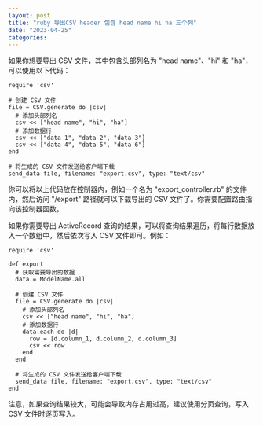 ```yaml
---
layout: post
title: "ruby 导出CSV header 包含 head name hi ha 三个列"
date: "2023-04-25"
categories: 
---
```

<p>如果你想要导出 CSV 文件，其中包含头部列名为 &quot;head name&quot;、&quot;hi&quot; 和 &quot;ha&quot;，可以使用以下代码：</p>

<pre>
<code>require &#39;csv&#39;

# 创建 CSV 文件
file = CSV.generate do |csv|
  # 添加头部列名
  csv &lt;&lt; [&quot;head name&quot;, &quot;hi&quot;, &quot;ha&quot;]
  # 添加数据行
  csv &lt;&lt; [&quot;data 1&quot;, &quot;data 2&quot;, &quot;data 3&quot;]
  csv &lt;&lt; [&quot;data 4&quot;, &quot;data 5&quot;, &quot;data 6&quot;]
end

# 将生成的 CSV 文件发送给客户端下载
send_data file, filename: &quot;export.csv&quot;, type: &quot;text/csv&quot;</code></pre>

<p>你可以将以上代码放在控制器内，例如一个名为 &quot;export_controller.rb&quot; 的文件内，然后访问 &quot;/export&quot; 路径就可以下载导出的 CSV 文件了。你需要配置路由指向该控制器函数。</p>

<p>如果你需要导出 ActiveRecord 查询的结果，可以将查询结果遍历，将每行数据放入一个数组中，然后依次写入 CSV 文件即可。例如：</p>

<pre>
<code>require &#39;csv&#39;

def export
  # 获取需要导出的数据
  data = ModelName.all

  # 创建 CSV 文件
  file = CSV.generate do |csv|
    # 添加头部列名
    csv &lt;&lt; [&quot;head name&quot;, &quot;hi&quot;, &quot;ha&quot;]
    # 添加数据行
    data.each do |d|
      row = [d.column_1, d.column_2, d.column_3]
      csv &lt;&lt; row
    end
  end

  # 将生成的 CSV 文件发送给客户端下载
  send_data file, filename: &quot;export.csv&quot;, type: &quot;text/csv&quot;
end</code></pre>

<p>注意，如果查询结果较大，可能会导致内存占用过高，建议使用分页查询，写入 CSV 文件时逐页写入。</p>

